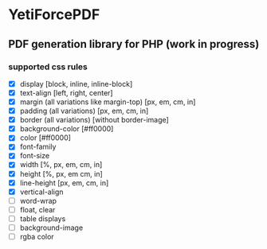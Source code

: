 # YetiForcePDF
## PDF generation library for PHP (work in progress)

### supported css rules

- [x] display [block, inline, inline-block]
- [x] text-align [left, right, center]
- [x] margin (all variations like margin-top) [px, em, cm, in]
- [x] padding (all variations) [px, em, cm, in]
- [x] border (all variations) [without border-image]
- [x] background-color [#ff0000]
- [x] color [#ff0000]
- [x] font-family
- [x] font-size
- [x] width [%, px, em, cm, in]
- [x] height [%, px, em cm, in]
- [x] line-height [px, em, cm, in]
- [x] vertical-align
- [ ] word-wrap
- [ ] float, clear
- [ ] table displays
- [ ] background-image
- [ ] rgba color
